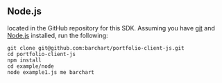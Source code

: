 ## Node.js

located in the GitHub repository for this SDK. Assuming you have [git](https://git-scm.com/book/en/v2/Getting-Started-Installing-Git) and [Node.js](https://nodejs.org/en/download/) installed, run the following:

```shell
git clone git@github.com:barchart/portfolio-client-js.git
cd portfolio-client-js
npm install
cd example/node
node example1.js me barchart
```

